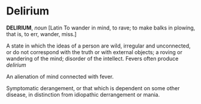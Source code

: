 # Delirium

**DELIRIUM**, _noun_ \[Latin To wander in mind, to rave; to make balks in plowing, that is, to err, wander, miss.\]

A state in which the ideas of a person are wild, irregular and unconnected, or do not correspond with the truth or with external objects; a roving or wandering of the mind; disorder of the intellect. Fevers often produce _delirium_

An alienation of mind connected with fever.

Symptomatic derangement, or that which is dependent on some other disease, in distinction from idiopathic derrangement or mania.
